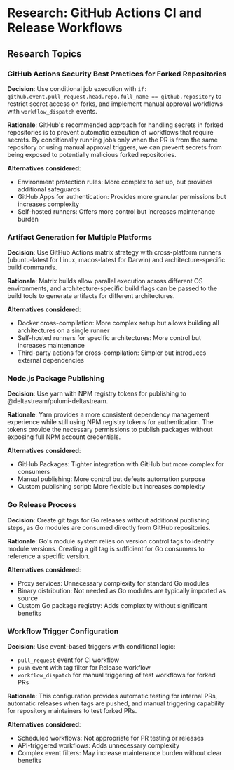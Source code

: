 # Research: GitHub Actions CI and Release Workflows

## Research Topics

### GitHub Actions Security Best Practices for Forked Repositories

**Decision**: Use conditional job execution with `if: github.event.pull_request.head.repo.full_name == github.repository` to restrict secret access on forks, and implement manual approval workflows with `workflow_dispatch` events.

**Rationale**: GitHub's recommended approach for handling secrets in forked repositories is to prevent automatic execution of workflows that require secrets. By conditionally running jobs only when the PR is from the same repository or using manual approval triggers, we can prevent secrets from being exposed to potentially malicious forked repositories.

**Alternatives considered**: 
- Environment protection rules: More complex to set up, but provides additional safeguards
- GitHub Apps for authentication: Provides more granular permissions but increases complexity
- Self-hosted runners: Offers more control but increases maintenance burden

### Artifact Generation for Multiple Platforms

**Decision**: Use GitHub Actions matrix strategy with cross-platform runners (ubuntu-latest for Linux, macos-latest for Darwin) and architecture-specific build commands.

**Rationale**: Matrix builds allow parallel execution across different OS environments, and architecture-specific build flags can be passed to the build tools to generate artifacts for different architectures.

**Alternatives considered**:
- Docker cross-compilation: More complex setup but allows building all architectures on a single runner
- Self-hosted runners for specific architectures: More control but increases maintenance
- Third-party actions for cross-compilation: Simpler but introduces external dependencies

### Node.js Package Publishing

**Decision**: Use yarn with NPM registry tokens for publishing to @deltastream/pulumi-deltastream.

**Rationale**: Yarn provides a more consistent dependency management experience while still using NPM registry tokens for authentication. The tokens provide the necessary permissions to publish packages without exposing full NPM account credentials.

**Alternatives considered**:
- GitHub Packages: Tighter integration with GitHub but more complex for consumers
- Manual publishing: More control but defeats automation purpose
- Custom publishing script: More flexible but increases complexity

### Go Release Process

**Decision**: Create git tags for Go releases without additional publishing steps, as Go modules are consumed directly from GitHub repositories.

**Rationale**: Go's module system relies on version control tags to identify module versions. Creating a git tag is sufficient for Go consumers to reference a specific version.

**Alternatives considered**:
- Proxy services: Unnecessary complexity for standard Go modules
- Binary distribution: Not needed as Go modules are typically imported as source
- Custom Go package registry: Adds complexity without significant benefits

### Workflow Trigger Configuration

**Decision**: Use event-based triggers with conditional logic:
- `pull_request` event for CI workflow
- `push` event with tag filter for Release workflow
- `workflow_dispatch` for manual triggering of test workflows for forked PRs

**Rationale**: This configuration provides automatic testing for internal PRs, automatic releases when tags are pushed, and manual triggering capability for repository maintainers to test forked PRs.

**Alternatives considered**:
- Scheduled workflows: Not appropriate for PR testing or releases
- API-triggered workflows: Adds unnecessary complexity
- Complex event filters: May increase maintenance burden without clear benefits
